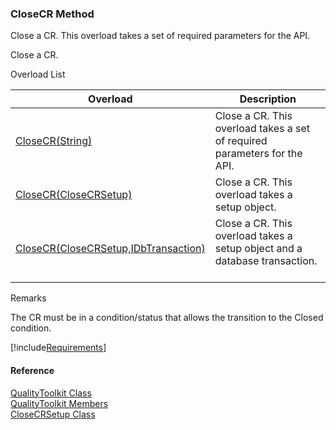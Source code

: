 ﻿### CloseCR Method

Close a CR. This overload takes a set of required parameters for the API.

Close a CR.

Overload List

| Overload | Description |
| --- | --- |
| [CloseCR(String)](FChoice.Toolkits.Clarify~FChoice.Toolkits.Clarify.Quality.QualityToolkit~CloseCR(String).md) | Close a CR. This overload takes a set of required parameters for the API.   |
| [CloseCR(CloseCRSetup)](FChoice.Toolkits.Clarify~FChoice.Toolkits.Clarify.Quality.QualityToolkit~CloseCR(CloseCRSetup).md) | Close a CR. This overload takes a setup object.   |
| [CloseCR(CloseCRSetup,IDbTransaction)](FChoice.Toolkits.Clarify~FChoice.Toolkits.Clarify.Quality.QualityToolkit~CloseCR(CloseCRSetup,IDbTransaction).md) | Close a CR. This overload takes a setup object and a database transaction.   |

Remarks

The CR must be in a condition/status that allows the transition to the Closed condition.

[!include[Requirements](../partials/requirements.md)]



#### Reference

[QualityToolkit Class](FChoice.Toolkits.Clarify~FChoice.Toolkits.Clarify.Quality.QualityToolkit.md)  
[QualityToolkit Members](FChoice.Toolkits.Clarify~FChoice.Toolkits.Clarify.Quality.QualityToolkit_members.md)  
[CloseCRSetup Class](FChoice.Toolkits.Clarify~FChoice.Toolkits.Clarify.Quality.CloseCRSetup.md)